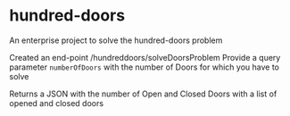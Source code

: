 # hundred-doors
An enterprise project to solve the hundred-doors problem

Created an end-point /hundreddoors/solveDoorsProblem
Provide a query parameter `numberOfDoors` with the number of Doors for which you have to solve

Returns a JSON with the number of Open and Closed Doors with a list of opened and closed doors
